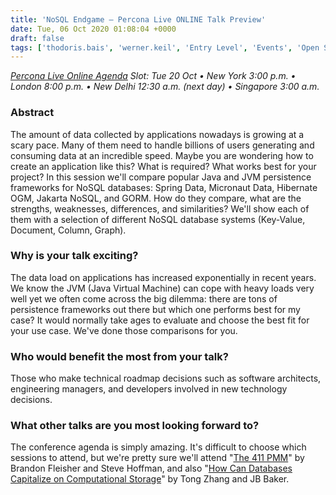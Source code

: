 ```yaml
---
title: 'NoSQL Endgame – Percona Live ONLINE Talk Preview'
date: Tue, 06 Oct 2020 01:08:04 +0000
draft: false
tags: ['thodoris.bais', 'werner.keil', 'Entry Level', 'Events', 'Open Source Databases', 'PLO-2020-10']
---
```


_[Percona Live Online Agenda](https://www.percona.com/live/agenda) Slot: Tue 20 Oct • New York 3:00 p.m. • London 8:00 p.m. • New Delhi 12:30 a.m. (next day) • Singapore 3:00 a.m._

### Abstract

The amount of data collected by applications nowadays is growing at a scary pace. Many of them need to handle billions of users generating and consuming data at an incredible speed. Maybe you are wondering how to create an application like this? What is required? What works best for your project? In this session we'll compare popular Java and JVM persistence frameworks for NoSQL databases: Spring Data, Micronaut Data, Hibernate OGM, Jakarta NoSQL, and GORM. How do they compare, what are the strengths, weaknesses, differences, and similarities? We'll show each of them with a selection of different NoSQL database systems (Key-Value, Document, Column, Graph).

### Why is your talk exciting?

The data load on applications has increased exponentially in recent years. We know the JVM (Java Virtual Machine) can cope with heavy loads very well yet we often come across the big dilemma: there are tons of persistence frameworks out there but which one performs best for my case? It would normally take ages to evaluate and choose the best fit for your use case. We've done those comparisons for you.

### Who would benefit the most from your talk?

Those who make technical roadmap decisions such as software architects, engineering managers, and developers involved in new technology decisions.

### What other talks are you most looking forward to?

The conference agenda is simply amazing. It's difficult to choose which sessions to attend, but we're pretty sure we'll attend "[The 411 PMM](https://sched.co/ePlw)" by Brandon Fleisher and Steve Hoffman, and also "[How Can Databases Capitalize on Computational Storage](https://sched.co/eN9q)" by Tong Zhang and JB Baker.